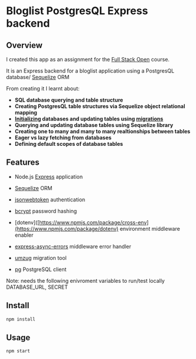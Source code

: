 # Bloglist PostgresQL Express backend <br />

## Overview

I created this app as an assignment for the [Full Stack Open](https://fullstackopen.com/en/) course.

It is an Express backend for a bloglist application using a PostgresQL database/ [Sequelize](https://sequelize.org/) ORM

From creating it I learnt about:

- **SQL database querying and table structure**
- **Creating PostgresQL table structures via Sequelize object relational mapping**
- **[Initializing](https://github.com/MartinL-no/full-stack-open/blob/main/part13/util/db.js) databases and updating tables using [migrations](https://github.com/MartinL-no/full-stack-open/tree/main/part13/migrations)**
- **Querying and updating database tables using Sequelize library**
- **Creating one to many and many to many realtionships between tables**
- **Eager vs lazy fetching from databases**
- **Defining default scopes of database tables**

## Features

- Node.js [Express](https://expressjs.com/) application

- [Sequelize](https://sequelize.org/) ORM

- [jsonwebtoken](https://www.npmjs.com/package/jsonwebtoken) authentication

- [bcrypt](https://www.npmjs.com/package/bcrypt) password hashing

- [dotenv]([https://www.npmjs.com/package/cross-env](https://www.npmjs.com/package/dotenv) environment middleware enabler

- [express-async-errors](https://www.npmjs.com/package/express-async-errors) middleware error handler

- [umzug](https://www.npmjs.com/package/umzug) migration tool

- [pg](https://www.npmjs.com/package/pg) PostgreSQL client

Note: needs the following enivroment variables to run/test locally DATABASE_URL, SECRET


## Install

```sh
npm install
```


## Usage

```sh
npm start
```
